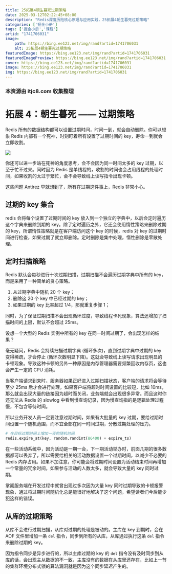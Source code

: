 ```yaml
---
title: 25拓展4朝生暮死过期策略
date: 2025-03-12T02:22:45+08:00
description: "Redis深度历险核心原理与应用实践，25拓展4朝生暮死过期策略"
categories: ['掘金小册']
tags: ['掘金小册','课程']
artid: "1741706031"
image:
    path: https://bing.ee123.net/img/rand?artid=1741706031
    alt: 25拓展4朝生暮死过期策略
featuredImage: https://bing.ee123.net/img/rand?artid=1741706031
featuredImagePreview: https://bing.ee123.net/img/rand?artid=1741706031
cover: https://bing.ee123.net/img/rand?artid=1741706031
image: https://bing.ee123.net/img/rand?artid=1741706031
img: https://bing.ee123.net/img/rand?artid=1741706031
---
```


### 本资源由 itjc8.com 收集整理
# 拓展 4：朝生暮死 —— 过期策略

Redis 所有的数据结构都可以设置过期时间，时间一到，就会自动删除。你可以想象 Redis 内部有一个死神，时刻盯着所有设置了过期时间的 key，寿命一到就会立即收割。

![](https://user-gold-cdn.xitu.io/2018/7/19/164b156918d00bbd?w=526&h=353&f=png&s=25188)

你还可以进一步站在死神的角度思考，会不会因为同一时间太多的 key 过期，以至于忙不过来。同时因为 Redis 是单线程的，收割的时间也会占用线程的处理时间，如果收割的太过于繁忙，会不会导致线上读写指令出现卡顿。

这些问题 Antirez 早就想到了，所有在过期这件事上，Redis 非常小心。

## 过期的 key 集合

redis 会将每个设置了过期时间的 key 放入到一个独立的字典中，以后会定时遍历这个字典来删除到期的 key。除了定时遍历之外，它还会使用惰性策略来删除过期的 key，所谓惰性策略就是在客户端访问这个 key 的时候，redis 对 key 的过期时间进行检查，如果过期了就立即删除。定时删除是集中处理，惰性删除是零散处理。

## 定时扫描策略

Redis 默认会每秒进行十次过期扫描，过期扫描不会遍历过期字典中所有的 key，而是采用了一种简单的贪心策略。

1. 从过期字典中随机 20 个 key；
2. 删除这 20 个 key 中已经过期的 key；
3. 如果过期的 key 比率超过 1/4，那就重复步骤 1；

同时，为了保证过期扫描不会出现循环过度，导致线程卡死现象，算法还增加了扫描时间的上限，默认不会超过 25ms。

设想一个大型的 Redis 实例中所有的 key 在同一时间过期了，会出现怎样的结果？

毫无疑问，Redis 会持续扫描过期字典 (循环多次)，直到过期字典中过期的 key 变得稀疏，才会停止 (循环次数明显下降)。这就会导致线上读写请求出现明显的卡顿现象。导致这种卡顿的另外一种原因是内存管理器需要频繁回收内存页，这也会产生一定的 CPU 消耗。

当客户端请求到来时，服务器如果正好进入过期扫描状态，客户端的请求将会等待至少 25ms 后才会进行处理，如果客户端将超时时间设置的比较短，比如 10ms，那么就会出现大量的链接因为超时而关闭，业务端就会出现很多异常。而且这时你还无法从 Redis 的 slowlog 中看到慢查询记录，因为慢查询指的是逻辑处理过程慢，不包含等待时间。

所以业务开发人员一定要注意过期时间，如果有大批量的 key 过期，要给过期时间设置一个随机范围，而不宜全部在同一时间过期，分散过期处理的压力。
```py
# 在目标过期时间上增加一天的随机时间
redis.expire_at(key, random.randint(86400) + expire_ts)
```

在一些活动系统中，因为活动是一期一会，下一期活动举办时，前面几期的很多数据都可以丢弃了，所以需要给相关的活动数据设置一个过期时间，以减少不必要的 Redis 内存占用。如果不加注意，你可能会将过期时间设置为活动结束时间再增加一个常量的冗余时间，如果参与活动的人数太多，就会导致大量的 key 同时过期。

掌阅服务端在开发过程中就曾出现过多次因为大量 key 同时过期导致的卡顿报警现象，通过将过期时间随机化总是能很好地解决了这个问题，希望读者们今后能少犯这样的错误。

## 从库的过期策略

从库不会进行过期扫描，从库对过期的处理是被动的。主库在 key 到期时，会在 AOF 文件里增加一条 `del` 指令，同步到所有的从库，从库通过执行这条 `del` 指令来删除过期的 key。

因为指令同步是异步进行的，所以主库过期的 key 的 `del` 指令没有及时同步到从库的话，会出现主从数据的不一致，主库没有的数据在从库里还存在，比如上一节的集群环境分布式锁的算法漏洞就是因为这个同步延迟产生的。